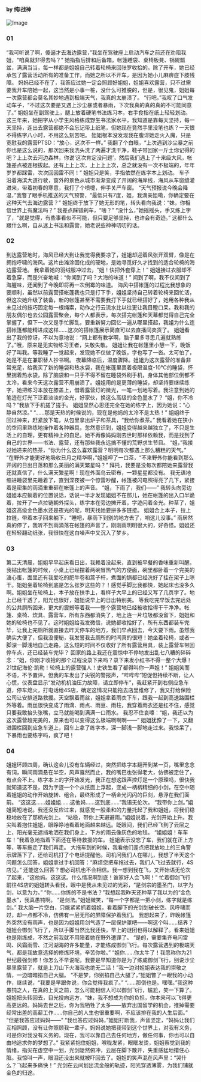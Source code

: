 #### by 纯i战神

![Image](https://github.com/user-attachments/assets/027c8905-4fe1-4d1a-80fa-33c9528856d9)

### 01
“我可听说了啊，傻逼才去海边露营，”我坐在驾驶座上启动汽车之前还在劝阻我姐，“咱真就非得去吗？”
她指指后排和后备箱。帐篷睡袋、桌椅板凳、锅碗瓢盆，满满当当，每一样都是姐姐自己转着轮椅来回张罗收拾的。除了开车，她已经承包了露营活动所有的准备工作，而她之所以不开车，是因为她小儿麻痹症下肢残障。
妈妈已经不在了，我答应过她一定会照顾好姐姐，姐姐喜欢露营，只不过需要我开车陪她一起，这当然是小事一桩，没什么可推脱的，但是，很见鬼，姐姐每一次露营都会莫名其妙地遇到极端天气，我真的太崩溃了。
“行吧，”我叹了口气发动车子，“不过这次要是又遇上沙尘暴或者暴雨，下次我真的真的真的不可能同意了。”
姐姐坐在副驾驶上，腿上放着硬笔书法练习本，右手食指在纸上轻轻划动。这三年来，她把字从小学生风格练成野生书法家水平，我知道是靠每天坚持，每一天坚持，连出去露营都绝不会忘记带上纸笔，但她现在竟然手里没笔也练？一天恨不得练字八小时，不用这么刻苦吧。
姐姐根本没发现我在腹诽她走火入魔，只是宽慰我的露营PTSD：“放心，这次不一样。”
我翻了个白眼，“上次遇到沙尘暴之前你也是这么说的，那次回来我洗头洗了两遍才洗干净，鞋子带回家一斤土你记得的吧？上上次去河边森林，你说‘这次肯定没问题’，然后我们遇上了十来级大风，帐篷差点被连根拔起。还有上上上次，上上上上次，总之就没有一次不极端的，年年岁岁都踩雷，次次回回雷不同！”
姐姐只是笑，手指依然在练字本上划动。
车子沿着海滨大道行驶，窗外的景色从城市渐渐变成了开阔的海岸线，海风从车窗缝灌进来，带着初春的寒意，我打了个喷嚏，伸手关严车窗。
“天气预报说今晚会降温，”我瞥了眼手机推送的天气预警，“最低只有7度，姐，我滴亲姐嘞，你确定要在这种天气去海边露营？”
姐姐终于放下了她无形的笔，转头看向我说：“妹，你相信世界上有魔法吗？”
我差点踩错刹车，“啥？”
“没什么，”她摇摇头，手又练上字了，“就是觉得，有些事看似不可能，但只要足够坚持，也许会有奇迹。”
这都什么跟什么啊，自从迷上书法和露营，她老说些神神叨叨的话。

### 02
到达露营地时，海风已经大到让我觉得我要凉了，姐姐却迎着风张开双臂，像是在拥抱呼啸的海风。这片由滩涂固化成的硬地，是她寻觅好久才找到的适合轮椅的海边露营地。
我拿着她的羽绒服冲过去，“姐！快把外套穿上！”
姐姐接过衣服却不着急穿，而是兴奋地喊：“你闻到了吗？大海的味道！”
闻到了啊，我不仅闻到了海腥味，还闻到了今晚即将再一次倒霉的味道。
海风中搭帐篷的过程比我想象的要顺利，虽然以前露营搭帐篷我也只是打下手，姐姐坚持自己转着轮椅来回忙活，但这次她升级了装备，新的帐篷甚至不需要我打下手就已经搭好了，她用各种我从未见过的技巧固定每一根绳索，动作之行云流水比以往更让我目瞪口呆。我和我的朋友偶尔也去公园露营聚会，每个人都表示，每次搭完帐篷和天幕都觉得自己完全掌握了，但下一次又是手忙脚乱，要重新努力回忆一遍从哪里搭起，我姐为什么连搭帐篷都能精进成这样……这次的搭帐篷展示简直可以去直播间卖货了。
姐姐看出了我的惊讶，不以为意地说：“网上都有教学啊，脑子里多寻思几遍就熟练了。”哦，原来是无实物练习王者，失敬失敬。
姐姐让我在帐篷里小憩一下，晚饭好了叫我。等我睡了一觉起来，发现她不仅做了晚饭，字也写了一沓。太可怕了，她是不是在兼职替人抄书啊。
夜幕降临后，温度骤降。姐姐为这次露营的准备非常充足，给我买了新的睡袋和热水袋，我在帐篷里裹着极限温度-10℃的睡袋，怀里揣着热水袋，除了脑袋和一只手不得不留在睡袋外刷手机，身体其他部位倒都不太冷，看来今天这次露营不用崩溃了。姐姐用的是更薄的睡袋，却坚持要继续练字，她把练习本放在膝盖上，借着露营灯的微光，一笔一划地写着。我注意到她的笔迹在灯光下泛着淡淡的金光，好家伙，换这么高级的金色墨水了？
“姐，你不冷吗？”我放下手机搓了搓手。
姐姐显然心思还完全在她的练字上，因为她说：“心静自然凉。”
“……那是天热的时候说的，现在是他妈的太冷不是太热！”
姐姐终于回过神来，赶紧放下笔，从包里拿出炉子和茶具，“我给你煮茶。”
我看着她在狭小的空间里熟练地操作着各种器具，忽然意识到，姐姐变得越来越独立了，不只是生活上的自理，更有精神上的自足。她不再像妈妈刚去世时那样依赖我，而是找到了自己的世界——书法、露营，还有那些我永远搞不懂的荒野求生节目。
“姐，”我接过她递来的热茶，“你为什么这么喜欢露营？明明每次都遇上那么糟糕的天气。”
“在野外才能更好地吸收日月之精华啊，”姐姐呷了一口茶，“不来野外你能看到那么开阔的日出日落和那么美丽的满天繁星吗？”
拜托，我要是没每次都陪她来露营我还就真信了，什么满天繁星啊！现在外面乌云密布，一颗星星都没有。
我无语地缩进睡袋里先睡着了，直到深夜被一个惊雷吵醒，帐篷被闪电照得亮了几下，紧接着是密集的雨滴重重砸在帐篷上的声音。
“姐，下雨了，我们——”
我转头向旁边姐姐本应躺着的位置说话，话说一半才发现姐姐不在那儿，她在帐篷的出入口半跪着，拉开了一点拉链朝外探头，练字本在旁边摊开着，字迹闪着金光。种草了，姐姐这高级金色墨水还是夜光的呢，明天找她要拼多多链接。
姐姐合上本子，拉上拉链，带着本子回来躺下，“睡吧，暴雨下到别的地方去了，咱这儿没事。”
雨居然真的停了，我听不到雨滴落在帐篷的声音了，刚刚雨明明很大的，好奇怪。姐姐还在轻轻翻动纸张，我很快在这白噪声中又沉入了梦乡。

### 03
第二天清晨，姐姐早早起床看日出，我赖着没起来，直到被早餐的香味重新叫醒。我钻出帐篷的时候，小桌上已经摆着两碗冒热气的方便面，碗里都卧着一个完美的溏心蛋，面里还有我爱吃的肥牛卷和蒿子杆，煮面的锅都已经洗好了挂在架子上晾干。姐姐坐着轮椅到底是怎么张罗这些的？！感觉手脚比我都快，她起床也没多久啊。姐姐坐在轮椅上，本子放在扶手上，看样子大早上的已经又写了几页字了。地上已经干透了，阳光也很好，姐姐说早上的日出特别美。
等我吃完早饭去完远处的公共厕所回来，更大的震撼等着我——整个露营地已经被收拾得干干净净。帐篷、桌椅、炊具、露营车，所有东西都消失了，地上连一片垃圾都没留下，姐姐和她的轮椅也不见了。这时姐姐给我发微信，说她都收拾好了，所有东西都装车完毕，让我上完厕所就直接去昨天停车的地方，我们早点回去，今天要下雨。虽然我确实大便了，但我没便秘，我发誓我去厕所的时间真的很短！她坐着轮椅，或者一脚深一脚浅地自己走路，这么短的时间不仅收好了所有露营用具，装上露营车带回停车点，还已经装车完毕？
回家的路上我还在震惊中不停地发出乱七八糟的碎碎念：“姐，你刚才收拾的那个过程没录下来吗？录下来发小红书不得一整个大爆！21世纪海伦·凯勒！轮椅上的露营强人！史铁生看了都得叫你一声姐！”
姐姐笑而不语，不予置评。但我的车发出了尖锐的警报声，“哔哔哔”短促但持续不断，让人心慌，仪表盘显示“发动机机油压力故障，请立即停车”，我赶紧开到右侧应急车道，停车熄火，打电话给4S店，确定这情况只能拖去店里维修了，我又打给保险公司让安排道路救援。天空飘着雨丝，姐姐拿着雨衣下车，跟我一起到高速路围栏外等着。雨丝很快变成了雨滴、雨点、雨豆、雨柱，我穿着雨衣还是扛不住，感觉只要我敢抬头张嘴，立马就能喝到满满一口雨水。
我忍不住哀嚎：“姐，我还以为这次露营超完美的，原来也可以变得这么极端啊啊啊——”
姐姐犹豫了一下，又翻进围栏回到应急车道上，回车上拿了练字本，深一脚浅一脚地走过来。我惊呆了，下暴雨也要练字吗，疯了吧！

### 04
姐姐环顾四周，确认这会儿没有车辆经过，突然把练字本翻开到某一页，嘴里念念有词，瞬间雨滴悬在半空，风声戛然而止，我的嘴巴也张得老大，仿佛被定住了，有点合不上。练字本上的字开始发光，我正在想这跟声控灯是一个原理吗，很快我就知道这不是，因为字迹一个个从纸面上浮起，变成一柄柄精细的小剑，在空中随着姐姐的动作开始旋转、组合，最终形成了一柄金光闪闪的巨剑，悬浮在我们面前。
“这这这……姐姐姐……这他妈……这到底……”我语无伦次。
“我带你上剑。”姐姐简短地说。我还没反应过来，就感觉一股柔和的力量托起了我和姐姐，将我们稳稳地放在了那柄光剑上。
“站稳，带你上天避避雨。”姐姐说着，光剑开始上升。我尖叫着抱住姐姐，眼睁睁地看着地面越来越远。眨眼间，我们已经飞到了云层之上，阳光毫无遮挡地洒在我们身上，下方的雨云像灰色的地毯。
“姐姐姐！车车车！”我着急地指着下面还在等待救援的车。
姐姐表示没忘了车，我们就在正上方等，等车拖走了我们再走。
大拖车到的时候，我看他们差点把我放地上的三角警示牌落下了，还给司机打了个电话提醒他。司机问我们人在哪儿，我想了半天这个问题怎么回答，姐姐拿过手机回答：“麻烦您把车拖过去，我们人飞过去就行，4S店见。”
还能这么回答？想必司机也不会相信。我一想到我在飞，又开始语无伦次了起来，“这他妈。这这这。什么情况啊到底！谁家好人会飞啊！”
忙着御剑飞行前往4S店的姐姐转头看我，眼中是我从未见过的光彩，“是剑宗的墨圣门，以字为剑，以意为力。”
“你……你练的不是书法？”我想起我昨天还种草了我以为的“金色墨水”，我真愚钝啊。
“是剑法。”姐姐微笑，“每一个字都是一把小剑，练字就是练剑。”
我大脑一片空白，只能紧紧抓着姐姐，看着脚下的光剑划破长空。风呼啸而过，却一点都不冷，仿佛有一层无形的屏障保护着我们。
我想起来了，昨晚帐篷外突然没有雨声，也是因为姐姐用剑气造了一层保护罩吧——啊这个叫……结界？姐姐会御剑飞行了，所以手脚当然比我还快，早上的谜团也得以解释了。看来姐姐也是刚练成，不然之前我就不用陪着她在野外遭罪了。
“是的，需要集齐电闪雷鸣、风霜雨雪、江河湖海的许多能量，才能练成御剑飞行。每次露营遇到的极端天气，都是我故意选择的修炼环境，辛苦你啦。”
“姐你……你太牛了！我愿称你为21世纪最强剑修！你怎么不早说呢，我要是早知道你是为了练成御剑飞行，别说沙尘暴里露营了，就是上刀山下火海我也绝无二话！”我一边对姐姐表达我的崇敬之情，一边暗暗掐自己大腿。
“不是梦，你别掐自己大腿了，”姐姐瞥了一眼我的小动作，继续说，“我要是早跟你说，你会觉得我疯了。”
“……那倒也是。嘿嘿。”我这种愚钝之人，在真的上天之前，怎么可能相信人可以御剑飞行，尴尬，笑一下算了。
姐姐把头转回去，目光投向远方，“妹，我不想成为你的负担，你本来可以飞得更高更远的。妈妈去世之后，你为我牺牲了太多——放弃出国留学的机会，推掉需要经常出差的高薪工作……你自己的人生也很重要啊，不应该排在我的人生后面。”
“但是我答应过妈妈——”
“我也答应过妈妈，”姐姐打断我，声音坚定，“妈妈让我们互相照顾，没有让你照顾我一辈子。妈妈说她把我带到这个世界上，对我有义务，可是你对我没有义务的。现在，我可以靠自己去任何地方，做任何事，你也可以自由地追求你的梦想了。”
我紧紧抱住姐姐，喉咙发紧，眼眶发烫，姐姐察觉到我的情绪，指尖在虚空中一划，光剑陡然俯冲，云层在脚下散开，失重感猛地攥住心脏。我惊叫一声，眼泪还没出来就被吓回去了。姐姐的笑声混在风声里：“哭什么？飞起来多痛快！”
光剑在云间划出流金般的轨迹，阳光穿透薄雾，为我们铺就金色的归途。